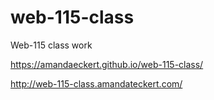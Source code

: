 # web-115-class
Web-115 class work

https://amandaeckert.github.io/web-115-class/

http://web-115-class.amandateckert.com/
